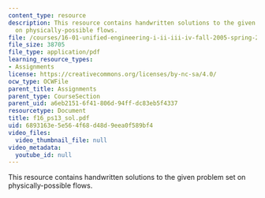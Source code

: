 ```yaml
---
content_type: resource
description: This resource contains handwritten solutions to the given problem set
  on physically-possible flows.
file: /courses/16-01-unified-engineering-i-ii-iii-iv-fall-2005-spring-2006/6893163e5e564f68d48d9eea0f589bf4_f16_ps13_sol.pdf
file_size: 38705
file_type: application/pdf
learning_resource_types:
- Assignments
license: https://creativecommons.org/licenses/by-nc-sa/4.0/
ocw_type: OCWFile
parent_title: Assignments
parent_type: CourseSection
parent_uid: a6eb2151-6f41-806d-94ff-dc83eb5f4337
resourcetype: Document
title: f16_ps13_sol.pdf
uid: 6893163e-5e56-4f68-d48d-9eea0f589bf4
video_files:
  video_thumbnail_file: null
video_metadata:
  youtube_id: null
---
```

This resource contains handwritten solutions to the given problem set on physically-possible flows.